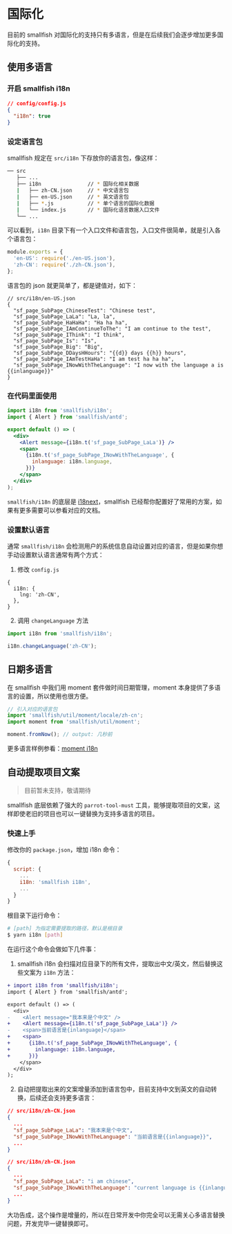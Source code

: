# 国际化

目前的 smallfish 对国际化的支持只有多语言，但是在后续我们会逐步增加更多国际化的支持。

## 使用多语言

### 开启 smallfish i18n

```json
// config/config.js
{
  "i18n": true
}
```

### 设定语言包

smallfish 规定在 `src/i18n` 下存放你的语言包，像这样：

```bash
── src
   ├── ...
   ├── i18n               // * 国际化相关数据
   |   ├── zh-CN.json     // * 中文语言包
   |   ├── en-US.json     // * 英文语言包
   |   ├── *.js           // * 单个语言的国际化数据
   |   └── index.js       // * 国际化语言数据入口文件
   └── ...
```

可以看到，`i18n` 目录下有一个入口文件和语言包，入口文件很简单，就是引入各个语言包：

```js
module.exports = {
  'en-US': require('./en-US.json'),
  'zh-CN': require('./zh-CN.json'),
};
```

语言包的 json 就更简单了，都是键值对，如下：

```
// src/i18n/en-US.json
{
  "sf_page_SubPage_ChineseTest": "Chinese test",
  "sf_page_SubPage_LaLa": "La, la",
  "sf_page_SubPage_HaHaHa": "Ha ha ha",
  "sf_page_SubPage_IAmContinueToThe": "I am continue to the test",
  "sf_page_SubPage_IThink": "I think",
  "sf_page_SubPage_Is": "Is",
  "sf_page_SubPage_Big": "Big",
  "sf_page_SubPage_DDaysHHours": "{{d}} days {{h}} hours",
  "sf_page_SubPage_IAmTestHaHa": "I am test ha ha ha",
  "sf_page_SubPage_INowWithTheLanguage": "I now with the language a is {{inlanguage}}"
}
```

### 在代码里面使用

```jsx
import i18n from 'smallfish/i18n';
import { Alert } from 'smallfish/antd';

export default () => (
  <div>
    <Alert message={i18n.t('sf_page_SubPage_LaLa')} />
    <span>
      {i18n.t('sf_page_SubPage_INowWithTheLanguage', {
        inlanguage: i18n.language,
      })}
    </span>
  </div>
);
```

`smallfish/i18n` 的底层是 [i18next](https://www.i18next.com/overview/getting-started)，smallfish 已经帮你配置好了常用的方案，如果有更多需要可以参看对应的文档。

### 设置默认语言

通常 `smallfish/i18n` 会检测用户的系统信息自动设置对应的语言，但是如果你想手动设置默认语言通常有两个方式：

1. 修改 `config.js`

```
{
  i18n: {
    lng: 'zh-CN',
  },
}
```

2. 调用 `changeLanguage` 方法

```js
import i18n from 'smallfish/i18n';

i18n.changeLanguage('zh-CN');
```

## 日期多语言

在 smallfish 中我们用 moment 套件做时间日期管理，moment 本身提供了多语言的设置，所以使用也很方便。

```js
// 引入对应的语言包
import 'smallfish/util/moment/locale/zh-cn';
import moment from 'smallfish/util/moment';

moment.fromNow(); // output: 几秒前
```

更多语言样例参看：[moment i18n](https://momentjs.com/docs/#/i18n/)

## 自动提取项目文案

> 目前暂未支持，敬请期待

smallfish 底层依赖了强大的 `parrot-tool-must` 工具，能够提取项目的文案，这样即使老旧的项目也可以一键替换为支持多语言的项目。

### 快速上手

修改你的 `package.json`，增加 i18n 命令：

```js
{
  script: {
    ...
    i18n: 'smallfish i18n',
    ...
  }
}
```

根目录下运行命令：

```bash
# [path] 为指定需要提取的路径，默认是根目录
$ yarn i18n [path]
```

在运行这个命令会做如下几件事：

1. smallfish i18n 会扫描对应目录下的所有文件，提取出中文/英文，然后替换这些文案为 `i18n` 方法：

```diff
+ import i18n from 'smallfish/i18n';
import { Alert } from 'smallfish/antd';

export default () => (
  <div>
-    <Alert message="我本来是个中文" />
+    <Alert message={i18n.t('sf_page_SubPage_LaLa')} />
-    <span>当前语言是{inlanguage}</span>
+    <span>
+      {i18n.t('sf_page_SubPage_INowWithTheLanguage', {
+        inlanguage: i18n.language,
+      })}
    </span>
  </div>
);
```

2. 自动把提取出来的文案增量添加到语言包中，目前支持中文到英文的自动转换，后续还会支持更多语言：

```json
// src/i18n/zh-CN.json
{
  ...
  "sf_page_SubPage_LaLa": "我本来是个中文",
  "sf_page_SubPage_INowWithTheLanguage": "当前语言是{{inlanguage}}",
  ...
}
```

```json
// src/i18n/zh-CN.json
{
  ...
  "sf_page_SubPage_LaLa": "i am chinese",
  "sf_page_SubPage_INowWithTheLanguage": "current language is {{inlanguage}}",
  ...
}
```

大功告成，这个操作是增量的，所以在日常开发中你完全可以无需关心多语言替换问题，开发完毕一键替换即可。
